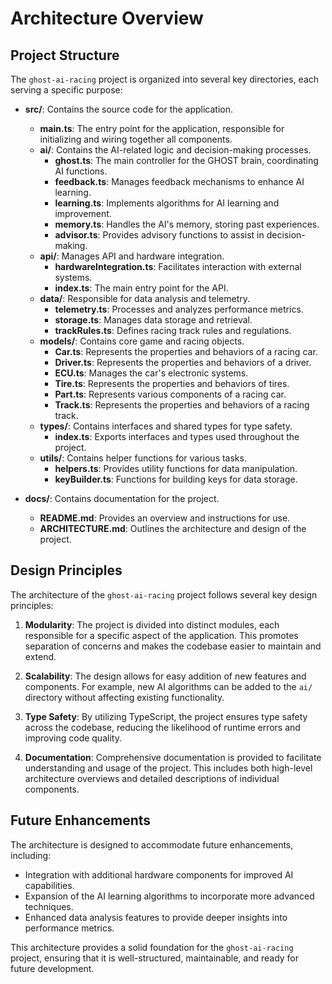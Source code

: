 # Architecture Overview

## Project Structure

The `ghost-ai-racing` project is organized into several key directories, each serving a specific purpose:

- **src/**: Contains the source code for the application.
  - **main.ts**: The entry point for the application, responsible for initializing and wiring together all components.
  - **ai/**: Contains the AI-related logic and decision-making processes.
    - **ghost.ts**: The main controller for the GHOST brain, coordinating AI functions.
    - **feedback.ts**: Manages feedback mechanisms to enhance AI learning.
    - **learning.ts**: Implements algorithms for AI learning and improvement.
    - **memory.ts**: Handles the AI's memory, storing past experiences.
    - **advisor.ts**: Provides advisory functions to assist in decision-making.
  - **api/**: Manages API and hardware integration.
    - **hardwareIntegration.ts**: Facilitates interaction with external systems.
    - **index.ts**: The main entry point for the API.
  - **data/**: Responsible for data analysis and telemetry.
    - **telemetry.ts**: Processes and analyzes performance metrics.
    - **storage.ts**: Manages data storage and retrieval.
    - **trackRules.ts**: Defines racing track rules and regulations.
  - **models/**: Contains core game and racing objects.
    - **Car.ts**: Represents the properties and behaviors of a racing car.
    - **Driver.ts**: Represents the properties and behaviors of a driver.
    - **ECU.ts**: Manages the car's electronic systems.
    - **Tire.ts**: Represents the properties and behaviors of tires.
    - **Part.ts**: Represents various components of a racing car.
    - **Track.ts**: Represents the properties and behaviors of a racing track.
  - **types/**: Contains interfaces and shared types for type safety.
    - **index.ts**: Exports interfaces and types used throughout the project.
  - **utils/**: Contains helper functions for various tasks.
    - **helpers.ts**: Provides utility functions for data manipulation.
    - **keyBuilder.ts**: Functions for building keys for data storage.

- **docs/**: Contains documentation for the project.
  - **README.md**: Provides an overview and instructions for use.
  - **ARCHITECTURE.md**: Outlines the architecture and design of the project.

## Design Principles

The architecture of the `ghost-ai-racing` project follows several key design principles:

1. **Modularity**: The project is divided into distinct modules, each responsible for a specific aspect of the application. This promotes separation of concerns and makes the codebase easier to maintain and extend.

2. **Scalability**: The design allows for easy addition of new features and components. For example, new AI algorithms can be added to the `ai/` directory without affecting existing functionality.

3. **Type Safety**: By utilizing TypeScript, the project ensures type safety across the codebase, reducing the likelihood of runtime errors and improving code quality.

4. **Documentation**: Comprehensive documentation is provided to facilitate understanding and usage of the project. This includes both high-level architecture overviews and detailed descriptions of individual components.

## Future Enhancements

The architecture is designed to accommodate future enhancements, including:

- Integration with additional hardware components for improved AI capabilities.
- Expansion of the AI learning algorithms to incorporate more advanced techniques.
- Enhanced data analysis features to provide deeper insights into performance metrics.

This architecture provides a solid foundation for the `ghost-ai-racing` project, ensuring that it is well-structured, maintainable, and ready for future development.